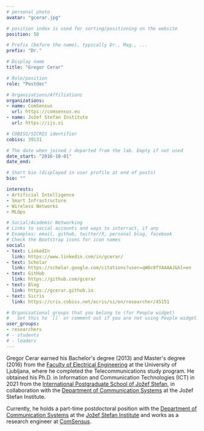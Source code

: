 ```yaml
---
# personal photo
avatar: "gcerar.jpg"

# position index is used for sorting/positioning on the website
position: 50

# Prefix (before the name), typically Dr., Mag., ...
prefix: "Dr."

# Display name
title: "Gregor Cerar"

# Role/position
role: "Postdoc"

# Organizations/Affiliations
organizations:
- name: ComSensus
  url: https://comsensus.eu
- name: Jožef Stefan Institute
  url: https://ijs.si

# COBISS/SICRIS identifier
cobiss: 39131

# The date when joined / departed from the lab. Empty if not used
date_start: "2016-10-01"
date_end:

# Short bio (displayed in user profile at end of posts)
bio: ""

interests:
- Artificial Intelligence
- Smart Infrastructure
- Wireless Networks
- MLOps

# Social/Academic Networking
# Links to social accounts and ways to interract, if any
# Examples: email, github, twitter/X, personal blog, facebook
# Check the Bootstrap icons for icon names
social:
- text: LinkedIn
  link: https://www.linkedin.com/in/gcerar/
- text: Scholar
  link: https://scholar.google.com/citations?user=qWOc0fYAAAAJ&hl=en
- text: GitHub
  link: https://github.com/gcerar
- text: Blog
  link: https://gcerar.github.io
- text: Sicris
  link: https://cris.cobiss.net/ecris/si/en/researcher/45151

# Organizational groups that you belong to (for People widget)
#   Set this to `[]` or comment out if you are not using People widget.
user_groups:
- researchers
# - students
# - leaders
---
```


Gregor Cerar earned his Bachelor's degree (2013) and Master's degree (2016) from the [Faculty of Electrical Engineering](https://www.fe.uni-lj.si/en/) at the University of Ljubljana, where he completed the Telecommunications study program. He obtained his Ph.D. in Information and Communication Technologies (ICT) in 2021 from the [International Postgraduate School of Jožef Stefan](https://www.mps.si/en/), in collaboration with the [Department of Communication Systems](https://e6.ijs.si/) at the Jožef Stefan Institute.

Currently, he holds a part-time postdoctoral position with the [Department of Communication Systems](https://e6.ijs.si/) at the [Jožef Stefan Institute](http://ijs.si) and works as a research engineer at [ComSensus](https://www.comsensus.eu/).
